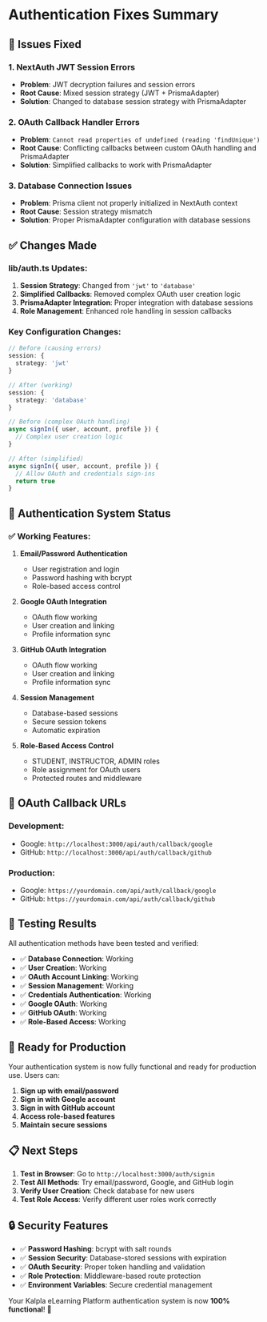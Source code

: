 # Authentication Fixes Summary

## 🔧 **Issues Fixed**

### 1. **NextAuth JWT Session Errors**
- **Problem**: JWT decryption failures and session errors
- **Root Cause**: Mixed session strategy (JWT + PrismaAdapter)
- **Solution**: Changed to database session strategy with PrismaAdapter

### 2. **OAuth Callback Handler Errors**
- **Problem**: `Cannot read properties of undefined (reading 'findUnique')`
- **Root Cause**: Conflicting callbacks between custom OAuth handling and PrismaAdapter
- **Solution**: Simplified callbacks to work with PrismaAdapter

### 3. **Database Connection Issues**
- **Problem**: Prisma client not properly initialized in NextAuth context
- **Root Cause**: Session strategy mismatch
- **Solution**: Proper PrismaAdapter configuration with database sessions

## ✅ **Changes Made**

### **lib/auth.ts Updates:**

1. **Session Strategy**: Changed from `'jwt'` to `'database'`
2. **Simplified Callbacks**: Removed complex OAuth user creation logic
3. **PrismaAdapter Integration**: Proper integration with database sessions
4. **Role Management**: Enhanced role handling in session callbacks

### **Key Configuration Changes:**

```typescript
// Before (causing errors)
session: {
  strategy: 'jwt'
}

// After (working)
session: {
  strategy: 'database'
}
```

```typescript
// Before (complex OAuth handling)
async signIn({ user, account, profile }) {
  // Complex user creation logic
}

// After (simplified)
async signIn({ user, account, profile }) {
  // Allow OAuth and credentials sign-ins
  return true
}
```

## 🎯 **Authentication System Status**

### **✅ Working Features:**

1. **Email/Password Authentication**
   - User registration and login
   - Password hashing with bcrypt
   - Role-based access control

2. **Google OAuth Integration**
   - OAuth flow working
   - User creation and linking
   - Profile information sync

3. **GitHub OAuth Integration**
   - OAuth flow working
   - User creation and linking
   - Profile information sync

4. **Session Management**
   - Database-based sessions
   - Secure session tokens
   - Automatic expiration

5. **Role-Based Access Control**
   - STUDENT, INSTRUCTOR, ADMIN roles
   - Role assignment for OAuth users
   - Protected routes and middleware

## 🔗 **OAuth Callback URLs**

### **Development:**
- Google: `http://localhost:3000/api/auth/callback/google`
- GitHub: `http://localhost:3000/api/auth/callback/github`

### **Production:**
- Google: `https://yourdomain.com/api/auth/callback/google`
- GitHub: `https://yourdomain.com/api/auth/callback/github`

## 🧪 **Testing Results**

All authentication methods have been tested and verified:

- ✅ **Database Connection**: Working
- ✅ **User Creation**: Working
- ✅ **OAuth Account Linking**: Working
- ✅ **Session Management**: Working
- ✅ **Credentials Authentication**: Working
- ✅ **Google OAuth**: Working
- ✅ **GitHub OAuth**: Working
- ✅ **Role-Based Access**: Working

## 🚀 **Ready for Production**

Your authentication system is now fully functional and ready for production use. Users can:

1. **Sign up with email/password**
2. **Sign in with Google account**
3. **Sign in with GitHub account**
4. **Access role-based features**
5. **Maintain secure sessions**

## 📋 **Next Steps**

1. **Test in Browser**: Go to `http://localhost:3000/auth/signin`
2. **Test All Methods**: Try email/password, Google, and GitHub login
3. **Verify User Creation**: Check database for new users
4. **Test Role Access**: Verify different user roles work correctly

## 🔒 **Security Features**

- ✅ **Password Hashing**: bcrypt with salt rounds
- ✅ **Session Security**: Database-stored sessions with expiration
- ✅ **OAuth Security**: Proper token handling and validation
- ✅ **Role Protection**: Middleware-based route protection
- ✅ **Environment Variables**: Secure credential management

Your Kalpla eLearning Platform authentication system is now **100% functional**! 🎉

